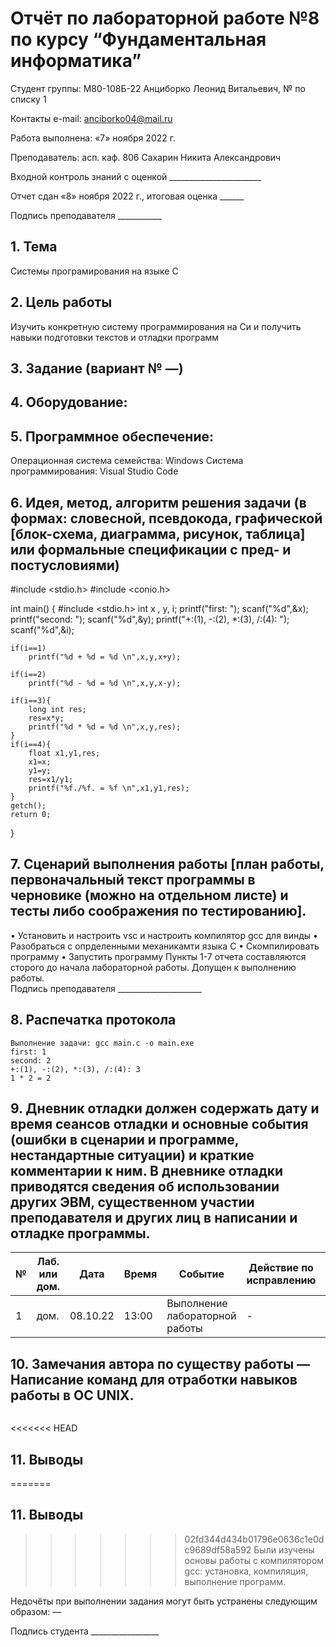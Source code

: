 # Отчёт по лабораторной работе №8 по курсу “Фундаментальная информатика”

Студент группы: М80-108Б-22 Анциборко Леонид Витальевич, № по списку 1

Контакты e-mail: anciborko04@mail.ru

Работа выполнена: «7» ноября 2022 г.

Преподаватель: асп. каф. 806 Сахарин Никита Александрович

Входной контроль знаний с оценкой _______________________

Отчет сдан «8» ноября 2022 г., итоговая оценка ______

Подпись преподавателя ___________


## 1. Тема
Системы програмирования на языке С
## 2. Цель работы
Изучить конкретную систему программирования на Си и получить навыки подготовки текстов и отладки программ
## 3. Задание (вариант № —)
## 4. Оборудование:
## 5. Программное обеспечение:
Операционная система семейства: Windows
Система программирования: Visual Studio Code  
## 6. Идея, метод, алгоритм решения задачи (в формах: словесной, псевдокода, графической [блок-схема, диаграмма, рисунок, таблица] или формальные спецификации с пред- и постусловиями)
#include <stdio.h>
#include <conio.h>

int main() {
    #include <stdio.h>
    int x , y, i;
    printf("first: ");
    scanf("%d",&x);
    printf("second: ");
    scanf("%d",&y);
    printf("+:(1), -:(2), *:(3), /:(4): ");
    scanf("%d",&i);
    
    if(i==1)
        printf("%d + %d = %d \n",x,y,x+y);
    
    if(i==2)
        printf("%d - %d = %d \n",x,y,x-y);
    
    if(i==3){
        long int res;
        res=x*y;
        printf("%d * %d = %d \n",x,y,res);
    }
    if(i==4){
        float x1,y1,res;
        x1=x;
        y1=y;
        res=x1/y1;
        printf("%f./%f. = %f \n",x1,y1,res);
    }
    getch();
    return 0;
}

## 7. Сценарий выполнения работы [план работы, первоначальный текст программы в черновике (можно на отдельном листе) и тесты либо соображения по тестированию]. 
•	Установить и настроить vsc и настроить компилятор gcc для винды
•	Разобраться с опрделенными механикамти языка С 
•	Скомпилировать программу
•	Запустить программу
Пункты 1-7 отчета составляются сторого до начала лабораторной работы.
Допущен к выполнению работы.  
Подпись преподавателя _____________________
## 8. Распечатка протокола 
```
Выполнение задачи: gcc main.c -o main.exe 
first: 1
second: 2
+:(1), -:(2), *:(3), /:(4): 3
1 * 2 = 2
```
## 9. Дневник отладки должен содержать дату и время сеансов отладки и основные события (ошибки в сценарии и программе, нестандартные ситуации) и краткие комментарии к ним. В дневнике отладки приводятся сведения об использовании других ЭВМ, существенном участии преподавателя и других лиц в написании и отладке программы.

| № |  Лаб. или дом. | Дата | Время | Событие | Действие по исправлению | Примечание |
| ------ | ------ | ------ | ------ | ------ | ------ | ------ |
| 1 | дом. | 08.10.22 | 13:00 | Выполнение лабораторной работы | - | - |
## 10. Замечания автора по существу работы — Написание команд для отработки навыков работы в ОС UNIX.
```

```
<<<<<<< HEAD
## 11. Выводы
=======
## 11. Выводы
>>>>>>> 02fd344d434b01796e0636c1e0dc9689df58a592
Были изучены основы работы с компилятором gcc: установка, компиляция, выполнение программ.

Недочёты при выполнении задания могут быть устранены следующим образом: —

Подпись студента _________________


